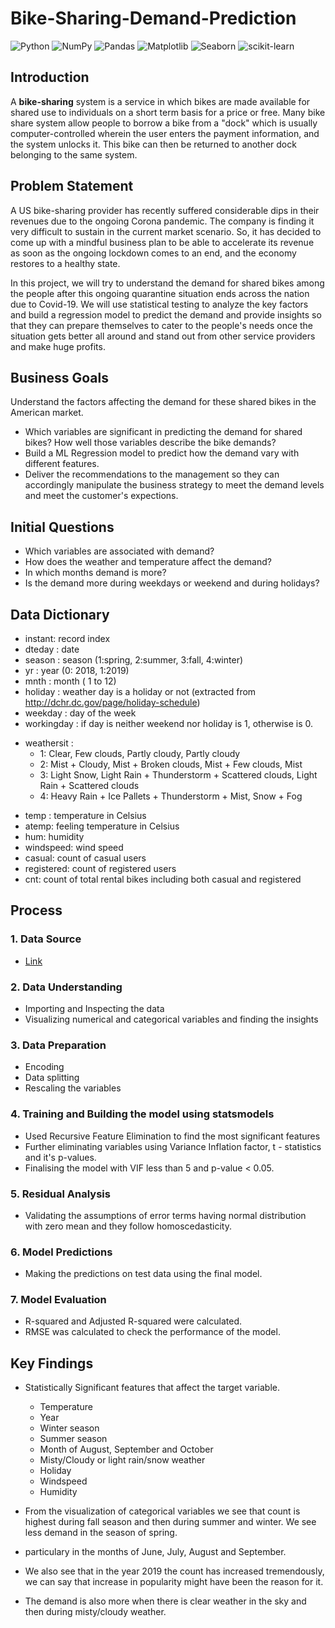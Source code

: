 # Bike-Sharing-Demand-Prediction

![Python](https://img.shields.io/badge/python-3670A0?style=plastic&logo=python&logoColor=yellow)
![NumPy](https://img.shields.io/badge/numpy-%23013243.svg?style=plastic&logo=numpy&logoColor=white)
![Pandas](https://img.shields.io/badge/pandas-%23150458.svg?style=plastic&logo=pandas&logoColor=white)
![Matplotlib](https://img.shields.io/badge/Matplotlib-%23ffffff.svg?style=plastic&logo=Matplotlib&logoColor=black)
![Seaborn](https://img.shields.io/badge/Seaborn-%23ffffff.svg?style=plastic&logo=Matplotlib&logoColor=black)
![scikit-learn](https://img.shields.io/badge/scikit--learn-%23F7931E.svg?style=plastic&logo=scikit-learn&logoColor=white)

## Introduction

A **bike-sharing** system is a service in which bikes are made available for shared use to individuals on a short term basis for a price or free. Many bike share system allow people to borrow a bike from a "dock" which is usually computer-controlled wherein the user enters the payment information, and the system unlocks it. This bike can then be returned to another dock belonging to the same system. 

## Problem Statement 

A US bike-sharing provider has recently suffered considerable dips in their revenues due to the ongoing Corona pandemic. The company is finding it very difficult to sustain in the current market scenario. So, it has decided to come up with a mindful business plan to be able to accelerate its revenue as soon as the ongoing lockdown comes to an end, and the economy restores to a healthy state. 

In this project, we will try to understand the demand for shared bikes among the people after this ongoing quarantine situation ends across the nation due to Covid-19. We will use statistical testing to analyze the key factors and build a regression model to predict the demand and provide insights so that they can prepare themselves to cater to the people's needs once the situation gets better all around and stand out from other service providers and make huge profits.

## Business Goals

Understand the factors affecting the demand for these shared bikes in the American market.
* Which variables are significant in predicting the demand for shared bikes? How well those variables describe the bike demands?
* Build a ML Regression model to predict how the demand vary with different features. 
* Deliver the recommendations to the management so they can accordingly manipulate the business strategy to meet the demand levels and meet the customer's expections. 

## Initial Questions
- Which variables are associated with demand?
- How does the weather and temperature affect the demand?
- In which months demand is more?
- Is the demand more during weekdays or weekend and during holidays? 

## Data Dictionary

- instant: record index
- dteday : date
- season : season (1:spring, 2:summer, 3:fall, 4:winter)
- yr : year (0: 2018, 1:2019)
- mnth : month ( 1 to 12)
- holiday : weather day is a holiday or not (extracted from http://dchr.dc.gov/page/holiday-schedule)
- weekday : day of the week
- workingday : if day is neither weekend nor holiday is 1, otherwise is 0.
+ weathersit : 
	- 1: Clear, Few clouds, Partly cloudy, Partly cloudy
	- 2: Mist + Cloudy, Mist + Broken clouds, Mist + Few clouds, Mist
	- 3: Light Snow, Light Rain + Thunderstorm + Scattered clouds, Light Rain + Scattered clouds
	- 4: Heavy Rain + Ice Pallets + Thunderstorm + Mist, Snow + Fog
- temp : temperature in Celsius
- atemp: feeling temperature in Celsius
- hum: humidity
- windspeed: wind speed
- casual: count of casual users
- registered: count of registered users
- cnt: count of total rental bikes including both casual and registered

## Process 
### 1. Data Source
  - [Link](https://www.kaggle.com/competitions/bike-sharing-demand/data)
    
### 2. Data Understanding 
  * Importing and Inspecting the data
  * Visualizing numerical and categorical variables and finding the insights
 
### 3. Data Preparation
  * Encoding
  * Data splitting 
  * Rescaling the variables 

### 4. Training and Building the model using statsmodels 
  * Used Recursive Feature Elimination to find the most significant features 
  * Further eliminating variables using Variance Inflation factor, t - statistics and it's p-values. 
  * Finalising the model with VIF less than 5 and p-value < 0.05.
  
### 5. Residual Analysis 
  * Validating the assumptions of error terms having normal distribution with zero mean and they follow homoscedasticity. 
  
### 6. Model Predictions 
  * Making the predictions on test data using the final model.
  
### 7. Model Evaluation 
  * R-squared and Adjusted R-squared were calculated. 
  * RMSE was calculated to check the performance of the model. 
 
## Key Findings 
- Statistically Significant features that affect the target variable. 
  * Temperature 
  * Year
  * Winter season
  * Summer season
  * Month of August, September and October
  * Misty/Cloudy or light rain/snow weather
  * Holiday
  * Windspeed
  * Humidity

- From the visualization of categorical variables we see that count is highest during fall season and then during summer and winter. We see less demand in the season of spring.
- particulary in the months of June, July, August and September. 
- We also see that in the year 2019 the count has increased tremendously, we can say that increase in popularity might have been the reason for it.
- The demand is also more when there is clear weather in the sky and then during misty/cloudy weather.  
